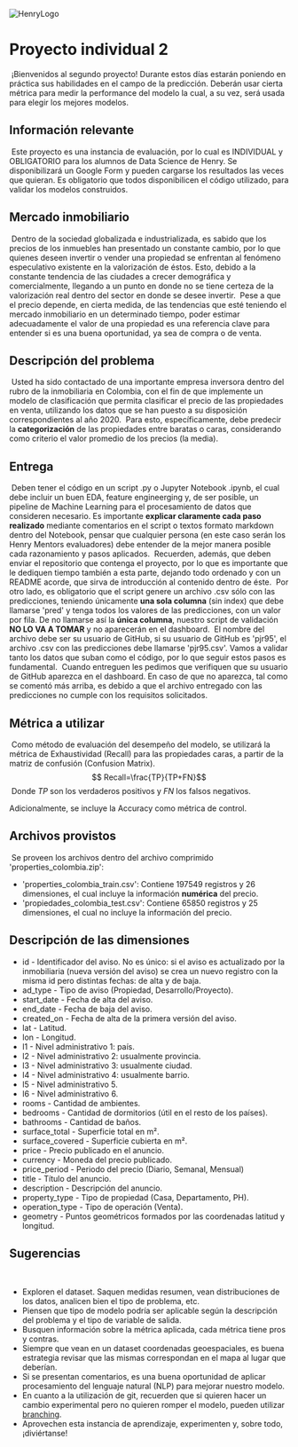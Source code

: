 ![HenryLogo](https://d31uz8lwfmyn8g.cloudfront.net/Assets/logo-henry-white-lg.png)
​
# Proyecto individual 2
​
¡Bienvenidos al segundo proyecto! Durante estos días estarán poniendo en práctica sus habilidades en el campo de la predicción. Deberán usar cierta métrica para medir la performance del modelo la cual, a su vez, será usada para elegir los mejores modelos.
​
## Información relevante
​
Este proyecto es una instancia de evaluación, por lo cual es INDIVIDUAL y OBLIGATORIO para los alumnos de Data Science de Henry. Se disponibilizará un Google Form y pueden cargarse los resultados las veces que quieran. Es obligatorio que todos disponibilicen el código utilizado, para validar los modelos construidos.
​
## Mercado inmobiliario
​
Dentro de la sociedad globalizada e industrializada, es sabido que los precios de los inmuebles han presentado un constante cambio, por lo que quienes deseen invertir o vender una propiedad se enfrentan al fenómeno especulativo existente en la valorización de éstos. Esto, debido a la constante tendencia de las ciudades a crecer demográfica y comercialmente, llegando a un punto en donde no se tiene certeza de la valorización real dentro del sector en donde se desee invertir. 
​
Pese a que el precio depende, en cierta medida, de las tendencias que esté teniendo el mercado inmobiliario en un determinado tiempo, poder estimar adecuadamente el valor de una propiedad es una referencia clave para entender si es una buena oportunidad, ya sea de compra o de venta.
​
## Descripción del problema
​
Usted ha sido contactado de una importante empresa inversora dentro del rubro de la inmobiliaria en Colombia, con el fin de que implemente un modelo de clasificación que permita clasificar el precio de las propiedades en venta, utilizando los datos que se han puesto a su disposición correspondientes al año 2020.
​
Para esto, específicamente, debe predecir la **categorización** de las propiedades entre baratas o caras, considerando como criterio el valor promedio de los precios (la media). 
​
## Entrega
​
Deben tener el código en un script .py o Jupyter Notebook .ipynb, el cual debe incluir un buen EDA, feature engineerging y, de ser posible, un pipeline de Machine Learning para el procesamiento de datos que consideren necesario. Es importante **explicar claramente cada paso realizado** mediante comentarios en el script o textos formato markdown dentro del Notebook, pensar que cualquier persona (en este caso serán los Henry Mentors evaluadores) debe entender de la mejor manera posible cada razonamiento y pasos aplicados.
​
Recuerden, además, que deben enviar el repositorio que contenga el proyecto, por lo que es importante que le dediquen tiempo también a esta parte, dejando todo ordenado y con un README acorde, que sirva de introducción al contenido dentro de éste.
​
Por otro lado, es obligatorio que el script genere un archivo .csv sólo con las predicciones, teniendo únicamente **una sola columna** (sin index) que debe llamarse 'pred' y tenga todos los valores de las predicciones, con un valor por fila. De no llamarse así la **única columna**, nuestro script de validación **NO LO VA A TOMAR** y no aparecerán en el dashboard.
​
El nombre del archivo debe ser su usuario de GitHub, si su usuario de GitHub es 'pjr95', el archivo .csv con las predicciones debe llamarse 'pjr95.csv'. Vamos a validar tanto los datos que suban como el código, por lo que seguir estos pasos es fundamental.
​
Cuando entreguen les pedimos que verifiquen que su usuario de GitHub aparezca en el dashboard. En caso de que no aparezca, tal como se comentó más arriba, es debido a que el archivo entregado con las predicciones no cumple con los requisitos solicitados. 
​
## Métrica a utilizar
​
Como método de evaluación del desempeño del modelo, se utilizará la métrica de Exhaustividad (Recall) para las propiedades caras, a partir de la matriz de confusión (Confusion Matrix). 
​
$$ Recall=\frac{TP}{TP+FN}$$
​
Donde $TP$ son los verdaderos positivos y $FN$ los falsos negativos.

Adicionalmente, se incluye la Accuracy como métrica de control.
​
## Archivos provistos
​
Se proveen los archivos dentro del archivo comprimido 'properties_colombia.zip':
 - 'properties_colombia_train.csv': Contiene 197549 registros y 26 dimensiones, el cual incluye la información **numérica** del precio.
 - 'propiedades_colombia_test.csv': Contiene 65850 registros y 25 dimensiones, el cual no incluye la información del precio. 
​
## Descripción de las dimensiones
- id - Identificador del aviso. No es único: si el aviso es actualizado por la inmobiliaria (nueva versión del aviso) se crea un nuevo registro con la misma id pero distintas fechas: de alta y de baja.
- ad_type - Tipo de aviso (Propiedad, Desarrollo/Proyecto).
- start_date - Fecha de alta del aviso.
- end_date - Fecha de baja del aviso.
- created_on - Fecha de alta de la primera versión del aviso.
- lat - Latitud.
- lon - Longitud.
- l1 - Nivel administrativo 1: país.
- l2 - Nivel administrativo 2: usualmente provincia.
- l3 - Nivel administrativo 3: usualmente ciudad.
- l4 - Nivel administrativo 4: usualmente barrio.
- l5 - Nivel administrativo 5.
- l6 - Nivel administrativo 6.
- rooms - Cantidad de ambientes.
- bedrooms - Cantidad de dormitorios (útil en el resto de los países).
- bathrooms - Cantidad de baños.
- surface_total - Superficie total en m².
- surface_covered - Superficie cubierta en m².
- price - Precio publicado en el anuncio.
- currency - Moneda del precio publicado.
- price_period - Periodo del precio (Diario, Semanal, Mensual)
- title - Título del anuncio.
- description - Descripción del anuncio.
- property_type - Tipo de propiedad (Casa, Departamento, PH).
- operation_type - Tipo de operación (Venta).
- geometry - Puntos geométricos formados por las coordenadas latitud y longitud. 
​
## Sugerencias
​
- Exploren el dataset. Saquen medidas resumen, vean distribuciones de los datos, analicen bien el tipo de problema, etc.
- Piensen que tipo de modelo podría ser aplicable según la descripción del problema y el tipo de variable de salida.
- Busquen información sobre la métrica aplicada, cada métrica tiene pros y contras.
- Siempre que vean en un dataset coordenadas geoespaciales, es buena estrategia revisar que las mismas correspondan en el mapa al lugar que deberían.
- Si se presentan comentarios, es una buena oportunidad de aplicar procesamiento del lenguaje natural (NLP) para mejorar nuestro modelo.
- En cuanto a la utilización de git, recuerden que si quieren hacer un cambio experimental pero no quieren romper el modelo, pueden utilizar [branching](https://git-scm.com/book/en/v2/Git-Branching-Basic-Branching-and-Merging).
- Aprovechen esta instancia de aprendizaje, experimenten y, sobre todo, ¡diviértanse!